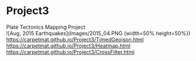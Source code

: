 # Project3
Plate Tectonics Mapping Project<br>
![Aug, 2015 Earthquakes](Images/2015_04.PNG {width=50% height=50%})
https://carpetmat.github.io/Project3/TimedGeojson.html<br>
https://carpetmat.github.io/Project3/Heatmap.html<br>
https://carpetmat.github.io/Project3/CrossFilter.html<br>

